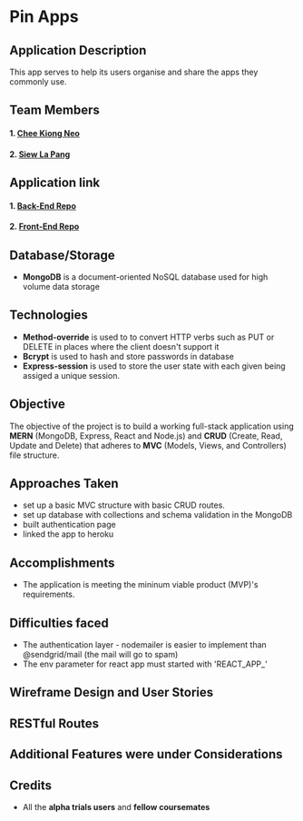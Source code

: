 # Pin Apps

## Application Description
This app serves to help its users organise and share the apps they commonly use.

## Team Members
#### 1. [Chee Kiong Neo](https://github.com/neocheekiong/)
#### 2. [Siew La Pang](https://github.com/siewla/)

## Application link
#### 1. [Back-End Repo](https://github.com/siewla/pinapps-backend)
#### 2. [Front-End Repo](https://github.com/siewla/pinapps-frontend)

## Database/Storage
* **MongoDB** is a document-oriented NoSQL database used for high volume data storage

## Technologies
* **Method-override** is used to to convert HTTP verbs such as PUT or DELETE in places where the client doesn't support it
* **Bcrypt** is used to hash and store passwords in database
* **Express-session** is used to store the user state with each given being assiged a unique session. 

## Objective
The objective of the project is to build a working full-stack application using  **MERN** (MongoDB, Express, React and Node.js) and **CRUD** (Create, Read, Update and Delete) that adheres to **MVC** (Models, Views, and Controllers) file structure.

## Approaches Taken
* set up a basic MVC structure with basic CRUD routes.
* set up database with collections and schema validation in the MongoDB
* built authentication page
* linked the app to heroku

## Accomplishments
* The application is meeting the mininum viable product (MVP)'s requirements.

## Difficulties faced
* The authentication layer - nodemailer is easier to implement than @sendgrid/mail (the mail will go to spam)
* The env parameter for react app must started with 'REACT_APP_'

## Wireframe Design and User Stories


## RESTful Routes


## Additional Features were under Considerations

## Credits
* All the **alpha trials users** and **fellow coursemates** 
